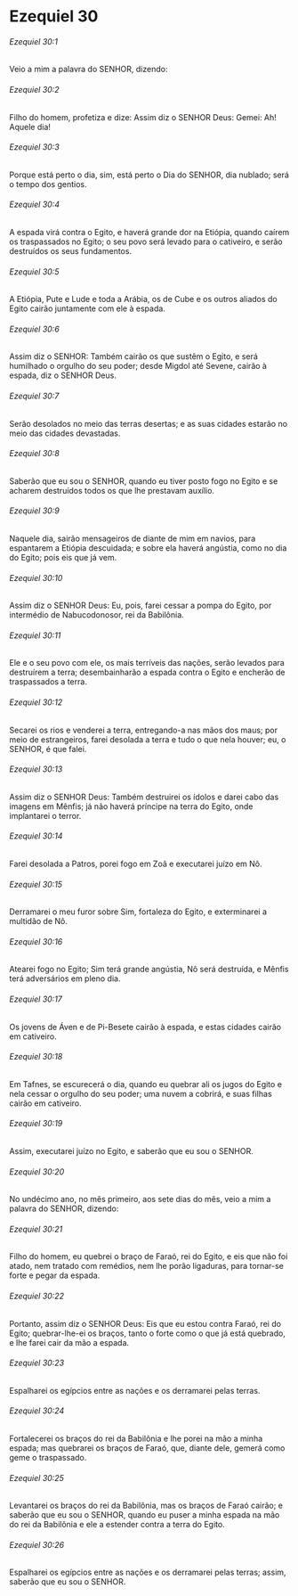 # Ezequiel 30

###### Ezequiel 30:1

Veio a mim a palavra do SENHOR, dizendo:

###### Ezequiel 30:2

Filho do homem, profetiza e dize: Assim diz o SENHOR Deus: Gemei: Ah! Aquele dia!

###### Ezequiel 30:3

Porque está perto o dia, sim, está perto o Dia do SENHOR, dia nublado; será o tempo dos gentios.

###### Ezequiel 30:4

A espada virá contra o Egito, e haverá grande dor na Etiópia, quando caírem os traspassados no Egito; o seu povo será levado para o cativeiro, e serão destruídos os seus fundamentos.

###### Ezequiel 30:5

A Etiópia, Pute e Lude e toda a Arábia, os de Cube e os outros aliados do Egito cairão juntamente com ele à espada.

###### Ezequiel 30:6

Assim diz o SENHOR: Também cairão os que sustêm o Egito, e será humilhado o orgulho do seu poder; desde Migdol até Sevene, cairão à espada, diz o SENHOR Deus.

###### Ezequiel 30:7

Serão desolados no meio das terras desertas; e as suas cidades estarão no meio das cidades devastadas.

###### Ezequiel 30:8

Saberão que eu sou o SENHOR, quando eu tiver posto fogo no Egito e se acharem destruídos todos os que lhe prestavam auxílio.

###### Ezequiel 30:9

Naquele dia, sairão mensageiros de diante de mim em navios, para espantarem a Etiópia descuidada; e sobre ela haverá angústia, como no dia do Egito; pois eis que já vem.

###### Ezequiel 30:10

Assim diz o SENHOR Deus: Eu, pois, farei cessar a pompa do Egito, por intermédio de Nabucodonosor, rei da Babilônia.

###### Ezequiel 30:11

Ele e o seu povo com ele, os mais terríveis das nações, serão levados para destruírem a terra; desembainharão a espada contra o Egito e encherão de traspassados a terra.

###### Ezequiel 30:12

Secarei os rios e venderei a terra, entregando-a nas mãos dos maus; por meio de estrangeiros, farei desolada a terra e tudo o que nela houver; eu, o SENHOR, é que falei.

###### Ezequiel 30:13

Assim diz o SENHOR Deus: Também destruirei os ídolos e darei cabo das imagens em Mênfis; já não haverá príncipe na terra do Egito, onde implantarei o terror.

###### Ezequiel 30:14

Farei desolada a Patros, porei fogo em Zoã e executarei juízo em Nô.

###### Ezequiel 30:15

Derramarei o meu furor sobre Sim, fortaleza do Egito, e exterminarei a multidão de Nô.

###### Ezequiel 30:16

Atearei fogo no Egito; Sim terá grande angústia, Nô será destruída, e Mênfis terá adversários em pleno dia.

###### Ezequiel 30:17

Os jovens de Áven e de Pi-Besete cairão à espada, e estas cidades cairão em cativeiro.

###### Ezequiel 30:18

Em Tafnes, se escurecerá o dia, quando eu quebrar ali os jugos do Egito e nela cessar o orgulho do seu poder; uma nuvem a cobrirá, e suas filhas cairão em cativeiro.

###### Ezequiel 30:19

Assim, executarei juízo no Egito, e saberão que eu sou o SENHOR.

###### Ezequiel 30:20

No undécimo ano, no mês primeiro, aos sete dias do mês, veio a mim a palavra do SENHOR, dizendo:

###### Ezequiel 30:21

Filho do homem, eu quebrei o braço de Faraó, rei do Egito, e eis que não foi atado, nem tratado com remédios, nem lhe porão ligaduras, para tornar-se forte e pegar da espada.

###### Ezequiel 30:22

Portanto, assim diz o SENHOR Deus: Eis que eu estou contra Faraó, rei do Egito; quebrar-lhe-ei os braços, tanto o forte como o que já está quebrado, e lhe farei cair da mão a espada.

###### Ezequiel 30:23

Espalharei os egípcios entre as nações e os derramarei pelas terras.

###### Ezequiel 30:24

Fortalecerei os braços do rei da Babilônia e lhe porei na mão a minha espada; mas quebrarei os braços de Faraó, que, diante dele, gemerá como geme o traspassado.

###### Ezequiel 30:25

Levantarei os braços do rei da Babilônia, mas os braços de Faraó cairão; e saberão que eu sou o SENHOR, quando eu puser a minha espada na mão do rei da Babilônia e ele a estender contra a terra do Egito.

###### Ezequiel 30:26

Espalharei os egípcios entre as nações e os derramarei pelas terras; assim, saberão que eu sou o SENHOR.


